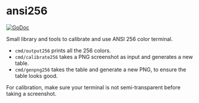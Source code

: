 ansi256
=======

[![GoDoc](https://godoc.org/github.com/maruel/ansi256?status.svg)](https://godoc.org/github.com/maruel/ansi256)

Small library and tools to calibrate and use ANSI 256 color terminal.

 - `cmd/output256` prints all the 256 colors.
 - `cmd/calibrate256` takes a PNG screenshot as input and generates a new table.
 - `cmd/genpng256` takes the table and generate a new PNG, to ensure the table
   looks good.

For calibration, make sure your terminal is not semi-transparent before taking a
screenshot.
